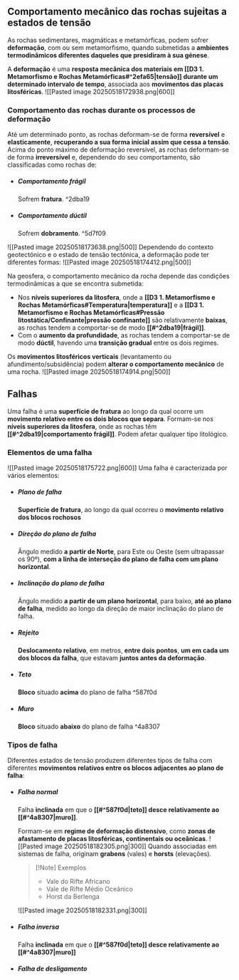 ## Comportamento mecânico das rochas sujeitas a estados de tensão
As rochas sedimentares, magmáticas e metamórficas, podem sofrer **deformação**, com ou sem metamorfismo, quando submetidas a **ambientes termodinâmicos diferentes daqueles que presidiram à sua génese**.

A **deformação** é uma **resposta mecânica dos materiais em [[D3 1. Metamorfismo e Rochas Metamórficas#^2efa65|tensão]] durante um determinado intervalo de tempo**, associada aos **movimentos das placas litosféricas**.
![[Pasted image 20250518172938.png|600]]
### Comportamento das rochas durante os processos de deformação
Até um determinado ponto, as rochas deformam-se de forma **reversível** e **elasticamente**, **recuperando a sua forma inicial assim que cessa a tensão**.
Acima do ponto máximo de deformação reversível, as rochas deformam-se de forma **irreversível** e, dependendo do seu comportamento, são classificadas como rochas de:
- ##### Comportamento frágil
	Sofrem **fratura**. ^2dba19
- ##### Comportamento dúctil
	Sofrem **dobramento**. ^5d7f09

![[Pasted image 20250518173638.png|500]]
Dependendo do contexto geotectónico e o estado de tensão tectónica, a deformação pode ter diferentes formas:
![[Pasted image 20250518174412.png|500]]

Na geosfera, o comportamento mecânico da rocha depende das condições termodinâmicas a que se encontra submetida:
- Nos **níveis superiores da litosfera**, onde a **[[D3 1. Metamorfismo e Rochas Metamórficas#Temperatura|temperatura]]** e a **[[D3 1. Metamorfismo e Rochas Metamórficas#Pressão litostática/Confinante|pressão confinante]]** são relativamente **baixas**, as rochas tendem a comportar-se de modo **[[#^2dba19|frágil]]**.
- Com o **aumento da profundidade**, as rochas tendem a comportar-se de modo **dúctil**, havendo uma **transição gradual** entre os dois regimes.

Os **movimentos litosféricos verticais** (levantamento ou afundimento/subsidência) podem **alterar o comportamento mecânico** de uma rocha.
![[Pasted image 20250518174914.png|500]]
## Falhas
Uma falha é uma **superfície de fratura** ao longo da qual ocorre um **movimento relativo entre os dois blocos que separa**. Formam-se nos **níveis superiores da litosfera**, onde as rochas têm **[[#^2dba19|comportamento frágil]]**. Podem afetar qualquer tipo litológico.
### Elementos de uma falha
![[Pasted image 20250518175722.png|600]]
Uma falha é caracterizada por vários elementos:
- ##### Plano de falha
	**Superfície de fratura**, ao longo da qual ocorreu o **movimento relativo dos blocos rochosos**
- ##### Direção do plano de falha
	Ângulo medido **a partir de Norte**, para Este ou Oeste (sem ultrapassar os 90º), **com a linha de interseção do plano de falha com um plano horizontal**.
- ##### Inclinação do plano de falha
	Ângulo medido **a partir de um plano horizontal**, para baixo, **até ao plano de falha**, medido ao longo da direção de maior inclinação do plano de falha. 
- ##### Rejeito
	**Deslocamento relativo**, em metros, **entre dois pontos**, **um em cada um dos blocos da falha**, que estavam **juntos antes da deformação**.
- ##### Teto
	**Bloco** situado **acima** do plano de falha ^587f0d
- ##### Muro
	**Bloco** situado **abaixo** do plano de falha ^4a8307
### Tipos de falha
Diferentes estados de tensão produzem diferentes tipos de falha com diferentes **movimentos relativos entre os blocos adjacentes ao plano de falha**:
- ##### Falha normal
	Falha **inclinada** em que o **[[#^587f0d|teto]] desce relativamente ao [[#^4a8307|muro]]**.
	
	Formam-se em **regime de deformação distensivo**, como **zonas de afastamento de placas litosféricas, continentais ou oceânicas**.
	![[Pasted image 20250518182305.png|300]]
	Quando associadas em sistemas de falha, originam **grabens** (vales) e **horsts** (elevações).
	>[!Note] Exemplos
	>- Vale do Rifte Africano
	>- Vale de Rifte Médio Oceânico
	>- Horst da Berlenga
	
	![[Pasted image 20250518182331.png|300]]
- ##### Falha inversa
	Falha **inclinada** em que o **[[#^587f0d|teto]] desce relativamente ao [[#^4a8307|muro]]**
- ##### Falha de desligamento
